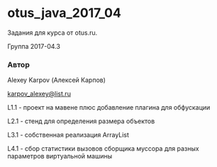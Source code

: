 # otus_java_2017_04
Задания для курса от otus.ru.

Группа 2017-04.3

### Автор 
Alexey Karpov (Алексей Карпов)

karpov_alexey@list.ru

L1.1 - проект на мавене плюс добавление плагина для обфускации

L2.1 - стенд для определения размера объектов

L3.1 - собственная реализация ArrayList

L4.1 - сбор статистики  вызовов сборщика муссора для разных параметров виртуальной машины

